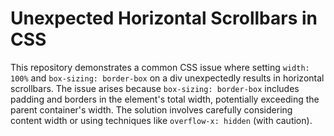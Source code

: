 # Unexpected Horizontal Scrollbars in CSS

This repository demonstrates a common CSS issue where setting `width: 100%` and `box-sizing: border-box` on a div unexpectedly results in horizontal scrollbars.  The issue arises because `box-sizing: border-box` includes padding and borders in the element's total width, potentially exceeding the parent container's width.  The solution involves carefully considering content width or using techniques like `overflow-x: hidden` (with caution).